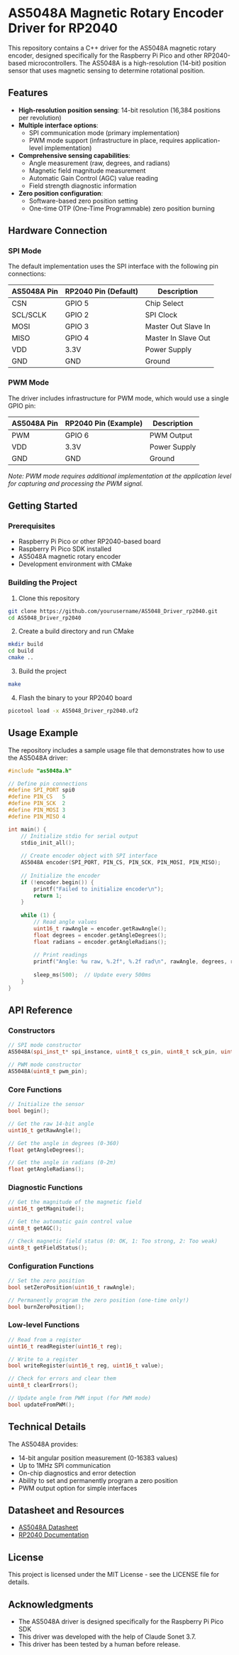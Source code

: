 # AS5048A Magnetic Rotary Encoder Driver for RP2040

This repository contains a C++ driver for the AS5048A magnetic rotary encoder, designed specifically for the Raspberry Pi Pico and other RP2040-based microcontrollers. The AS5048A is a high-resolution (14-bit) position sensor that uses magnetic sensing to determine rotational position.

## Features

- **High-resolution position sensing**: 14-bit resolution (16,384 positions per revolution)
- **Multiple interface options**:
  - SPI communication mode (primary implementation)
  - PWM mode support (infrastructure in place, requires application-level implementation)
- **Comprehensive sensing capabilities**:
  - Angle measurement (raw, degrees, and radians)
  - Magnetic field magnitude measurement
  - Automatic Gain Control (AGC) value reading
  - Field strength diagnostic information
- **Zero position configuration**:
  - Software-based zero position setting
  - One-time OTP (One-Time Programmable) zero position burning

## Hardware Connection

### SPI Mode

The default implementation uses the SPI interface with the following pin connections:

| AS5048A Pin | RP2040 Pin (Default) | Description |
|-------------|----------------------|-------------|
| CSN         | GPIO 5               | Chip Select |
| SCL/SCLK    | GPIO 2               | SPI Clock   |
| MOSI        | GPIO 3               | Master Out Slave In |
| MISO        | GPIO 4               | Master In Slave Out |
| VDD         | 3.3V                 | Power Supply |
| GND         | GND                  | Ground      |

### PWM Mode

The driver includes infrastructure for PWM mode, which would use a single GPIO pin:

| AS5048A Pin | RP2040 Pin (Example) | Description |
|-------------|----------------------|-------------|
| PWM         | GPIO 6               | PWM Output  |
| VDD         | 3.3V                 | Power Supply |
| GND         | GND                  | Ground      |

*Note: PWM mode requires additional implementation at the application level for capturing and processing the PWM signal.*

## Getting Started

### Prerequisites

- Raspberry Pi Pico or other RP2040-based board
- Raspberry Pi Pico SDK installed
- AS5048A magnetic rotary encoder
- Development environment with CMake

### Building the Project

1. Clone this repository
```bash
git clone https://github.com/yourusername/AS5048_Driver_rp2040.git
cd AS5048_Driver_rp2040
```

2. Create a build directory and run CMake
```bash
mkdir build
cd build
cmake ..
```

3. Build the project
```bash
make
```

4. Flash the binary to your RP2040 board
```bash
picotool load -x AS5048_Driver_rp2040.uf2
```

## Usage Example

The repository includes a sample usage file that demonstrates how to use the AS5048A driver:

```cpp
#include "as5048a.h"

// Define pin connections
#define SPI_PORT spi0
#define PIN_CS   5
#define PIN_SCK  2
#define PIN_MOSI 3
#define PIN_MISO 4

int main() {
    // Initialize stdio for serial output
    stdio_init_all();
    
    // Create encoder object with SPI interface
    AS5048A encoder(SPI_PORT, PIN_CS, PIN_SCK, PIN_MOSI, PIN_MISO);
    
    // Initialize the encoder
    if (!encoder.begin()) {
        printf("Failed to initialize encoder\n");
        return 1;
    }
    
    while (1) {
        // Read angle values
        uint16_t rawAngle = encoder.getRawAngle();
        float degrees = encoder.getAngleDegrees();
        float radians = encoder.getAngleRadians();
        
        // Print readings
        printf("Angle: %u raw, %.2f°, %.2f rad\n", rawAngle, degrees, radians);
        
        sleep_ms(500);  // Update every 500ms
    }
}
```

## API Reference

### Constructors

```cpp
// SPI mode constructor
AS5048A(spi_inst_t* spi_instance, uint8_t cs_pin, uint8_t sck_pin, uint8_t mosi_pin, uint8_t miso_pin, uint32_t speed_hz = 1000000);

// PWM mode constructor
AS5048A(uint8_t pwm_pin);
```

### Core Functions

```cpp
// Initialize the sensor
bool begin();

// Get the raw 14-bit angle
uint16_t getRawAngle();

// Get the angle in degrees (0-360)
float getAngleDegrees();

// Get the angle in radians (0-2π)
float getAngleRadians();
```

### Diagnostic Functions

```cpp
// Get the magnitude of the magnetic field
uint16_t getMagnitude();

// Get the automatic gain control value
uint8_t getAGC();

// Check magnetic field status (0: OK, 1: Too strong, 2: Too weak)
uint8_t getFieldStatus();
```

### Configuration Functions

```cpp
// Set the zero position
bool setZeroPosition(uint16_t rawAngle);

// Permanently program the zero position (one-time only!)
bool burnZeroPosition();
```

### Low-level Functions

```cpp
// Read from a register
uint16_t readRegister(uint16_t reg);

// Write to a register
bool writeRegister(uint16_t reg, uint16_t value);

// Check for errors and clear them
uint8_t clearErrors();

// Update angle from PWM input (for PWM mode)
bool updateFromPWM();
```

## Technical Details

The AS5048A provides:
- 14-bit angular position measurement (0-16383 values)
- Up to 1MHz SPI communication
- On-chip diagnostics and error detection
- Ability to set and permanently program a zero position
- PWM output option for simple interfaces

## Datasheet and Resources

- [AS5048A Datasheet](https://ams-osram.com/products/sensor-solutions/position-sensors/ams-as5048a-high-resolution-position-sensor)
- [RP2040 Documentation](https://www.raspberrypi.com/documentation/microcontrollers/rp2040.html)

## License

This project is licensed under the MIT License - see the LICENSE file for details.

## Acknowledgments

- The AS5048A driver is designed specifically for the Raspberry Pi Pico SDK
- This driver was developed with the help of Claude Sonet 3.7.
- This driver has been tested by a human before release.
